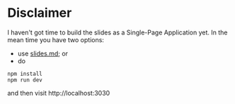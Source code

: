 # Disclaimer
I haven't got time to build the slides as a Single-Page Application yet. In the mean time you have two options:
* use [slides.md](https://github.com/why-not-try-calmer/openSUSE-Conference-2021/blob/master/slides.md); or
* do
```
npm install
npm run dev
```
and then visit http://localhost:3030
